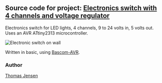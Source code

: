## Source code for project: [Electronics switch with 4 channels and voltage regulator](https://uctrl.io/projects/avr-electronics-switch-with-4-channels-and-voltage-regulator-r4djr4)

Electronics switch for LED lights, 4 channels, 9 to 24 volts in, 5 volts out. Uses an AVR ATtiny2313 microcontroller.

![Electronic switch on wall](https://static.uctrl.net/imgs/8g2kgv.jpeg)

Written in basic, using [Bascom-AVR](http://www.mcselec.com/).

### Author
[Thomas Jensen](https://uctrl.io/@hebron)
